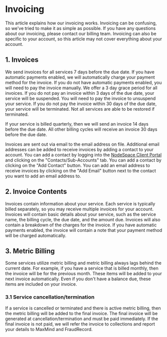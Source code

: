 # Invoicing

This article explains how our invoicing works. Invoicing can be confusing, so we've tried to make it as simple as possible. If you have any questions about our invoicing, please contact our billing team. Invoicing can also be specific to your account, so this article may not cover everything about your account.

## 1. Invoices

We send invoices for all services 7 days before the due date. If you have automatic payments enabled, we will automatically charge your payment method for the invoice. If you do not have automatic payments enabled, you will need to pay the invoice manually. We offer a 3 day grace period for all invoices. If you do not pay an invoice within 3 days of the due date, your service will be suspended. You will need to pay the invoice to unsuspend your service. If you do not pay the invoice within 30 days of the due date, your service will be terminated. Not all services are able to be restored if terminated.

If your service is billed quarterly, then we will send an invoice 14 days before the due date. All other billing cycles will receive an invoice 30 days before the due date.

Invoices are sent out via email to the email address on file. Additional email addresses can be added to receive invoices by adding a contact to your account. You can add a contact by logging into the [NodeSpace Client Portal](https://my.nodespace.com) and clicking on the "Contacts/Sub-Accounts" tab. You can add a contact by clicking on the "Add Contact" button. You can add an email address to receive invoices by clicking on the "Add Email" button next to the contact you want to add an email address to.

## 2. Invoice Contents

Invoices contain information about your service. Each service is typically billed separately, so you may receive multiple invoices for your account. Invoices will contain basic details about your service, such as the service name, the billing cycle, the due date, and the amount due. Invoices will also contain a breakdown of the charges for the invoice. If you have automatic payments enabled, the invoice will contain a note that your payment method will be charged automatically.

## 3. Metric Billing

Some services utilize metric billing and metric billing always lags behind the current date. For example, if you have a service that is billed monthly, then the invoice will be for the previous month. These items will be added to your next invoice automatically. Even if you don't have a balance due, these items are included on your invoice.

### 3.1 Service cancellation/termination

If a service is cancelled or terminated and there is active metric billing, then the metric billing will be added to the final invoice. The final invoice will be generated at cancellation/termination and must be paid immediately. If the final invoice is not paid, we will refer the invoice to collections and report your details to MaxMind and FraudRecord.